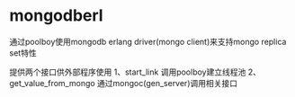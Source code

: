 # mongodberl
通过poolboy使用mongodb erlang driver(mongo client)来支持mongo replica set特性

提供两个接口供外部程序使用
1、start_link
   调用poolboy建立线程池
2、get_value_from_mongo
  通过mongoc(gen_server)调用相关接口

    
